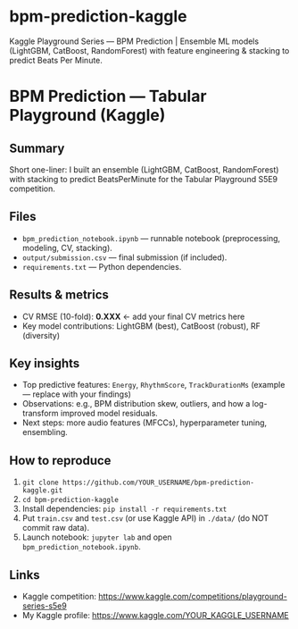 # bpm-prediction-kaggle
 Kaggle Playground Series — BPM Prediction | Ensemble ML models (LightGBM, CatBoost, RandomForest) with feature engineering &amp; stacking to predict Beats Per Minute.
# BPM Prediction — Tabular Playground (Kaggle)

## Summary
Short one-liner: I built an ensemble (LightGBM, CatBoost, RandomForest) with stacking to predict BeatsPerMinute for the Tabular Playground S5E9 competition.

## Files
- `bpm_prediction_notebook.ipynb` — runnable notebook (preprocessing, modeling, CV, stacking).
- `output/submission.csv` — final submission (if included).
- `requirements.txt` — Python dependencies.

## Results & metrics
- CV RMSE (10-fold): **0.XXX**  ← add your final CV metrics here
- Key model contributions: LightGBM (best), CatBoost (robust), RF (diversity)

## Key insights
- Top predictive features: `Energy`, `RhythmScore`, `TrackDurationMs` (example — replace with your findings)
- Observations: e.g., BPM distribution skew, outliers, and how a log-transform improved model residuals.
- Next steps: more audio features (MFCCs), hyperparameter tuning, ensembling.

## How to reproduce
1. `git clone https://github.com/YOUR_USERNAME/bpm-prediction-kaggle.git`
2. `cd bpm-prediction-kaggle`
3. Install dependencies: `pip install -r requirements.txt`
4. Put `train.csv` and `test.csv` (or use Kaggle API) in `./data/` (do NOT commit raw data).
5. Launch notebook: `jupyter lab` and open `bpm_prediction_notebook.ipynb`.

## Links
- Kaggle competition: https://www.kaggle.com/competitions/playground-series-s5e9
- My Kaggle profile: https://www.kaggle.com/YOUR_KAGGLE_USERNAME

